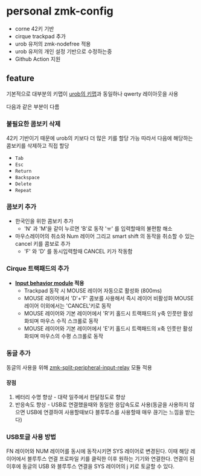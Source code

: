 # personal zmk-config

- corne 42키 기반
- cirque trackpad 추가
- urob 유저의 zmk-nodefree 적용
- urob 유저의 개인 설정 기반으로 수정하는중
- Github Action 지원

## feature

기본적으로 대부분의 키맵이 [urob의 키맵](https://github.com/urob/zmk-config)과 동일하나 qwerty 레이아웃을 사용

다음과 같은 부분이 다름

### 불필요한 콤보키 삭제

42키 기반이기 때문에 urob의 키보다 더 많은 키를 할당 가능
따라서 다음에 해당하는 콤보키를 삭제하고 직접 할당

- `Tab`
- `Esc`
- `Return`
- `Backspace`
- `Delete`
- `Repeat`

### 콤보키 추가

- 한국인을 위한 콤보키 추가
  - 'N' 과 'M'을 같이 누르면 'B'로 동작 'ㅠ' 를 입력할때의 불편함 해소
- 마우스레이어의 취소와 Num 레이어 그리고 smart shift 의 동작을 취소할 수 있는 cancel 키를 콤보로 추가
  - 'F' 와 'D' 를 동시입력할때 CANCEL 키가 작동함

### Cirque 트랙패드의 추가

- **[Input behavior module](https://github.com/badjeff/zmk-input-behavior-listener) 적용**
  - Trackpad 동작 시 MOUSE 레이어 자동으로 활성화 (800ms)
  - MOUSE 레이어에서 'D'+'F' 콤보를 사용해서 즉시 레이어 비활성화 MOUSE 레이어 이외에서는 'CANCEL'키로 동작
  - MOUSE 레이어와 기본 레이어에서 'R'키 홀드시 트랙패드의 y축 인풋만 활성화되며 마우스 수직 스크롤로 동작
  - MOUSE 레이어와 기본 레이어에서 'E'키 홀드시 트랙패드의 x축 인풋만 활성화되며 마우스의 수평 스크롤로 동작

### 동글 추가

동글의 사용을 위해 [zmk-split-peripheral-input-relay](https://github.com/badjeff/zmk-split-peripheral-input-relay) 모듈 적용

#### 장점

1. 베터리 수명 향상 - 대략 일주에서 한달정도로 향상
2. 반응속도 향상 - USB로 연결했을때와 동일한 응답속도로 사용(동글을 사용하지 않으면 USB에 연결하여 사용할때보다 블루투스를 사용할때 매우 끊기는 느낌을 받는다)

### USB토글 사용 방법

FN 레이어와 NUM 레이어를 동시에 동작시키면 SYS 레이어로 변경된다. 이때 해당 레이어에서 블루투스 연결 프로파일 키를 클릭한 이후 원하는 기기와 연결한다.
연결이 된 이후에 동글의 USB 와 블루투스 연결을 SYS 레이어의 j 키로 토글할 수 있다.

